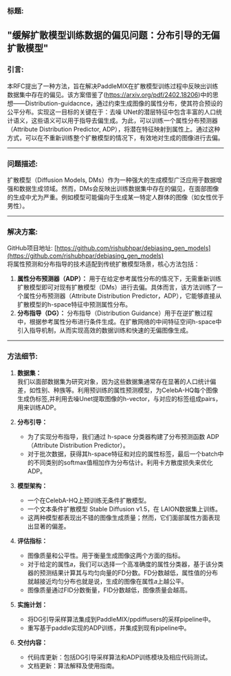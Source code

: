 ### 标题:  
"缓解扩散模型训练数据的偏见问题：分布引导的无偏扩散模型"
---

### 引言:
本RFC提出了一种方法，旨在解决PaddleMIX在扩散模型训练过程中反映出训练数据集中存在的偏见。该方案借鉴了(https://arxiv.org/pdf/2402.18206)中的思想——Distribution-guidacnce，通过约束生成图像的属性分布，使其符合预设的公平分布。实现这一目标的关键在于：去噪 UNet的潜层特征中包含丰富的人口统计语义，这些语义可以用于指导去偏生成。为此，可以训练一个属性分布预测器（Attribute Distribution Predictor, ADP），将潜在特征映射到属性上。通过这种方式，可以在不重新训练整个扩散模型的情况下，有效地对生成的图像进行去偏。

---

### 问题描述:  
扩散模型（Diffusion Models, DMs）作为一种强大的生成模型广泛应用于数据增强和数据生成领域。然而，DMs会反映出训练数据集中存在的偏见，在面部图像的生成中尤为严重。例如模型可能偏向于生成某一特定人群体的图像（如女性优于男性）。

---

### 解决方案:  
GitHub项目地址: [https://github.com/rishubhpar/debiasing_gen_models](https://github.com/rishubhpar/debiasing_gen_models)  
将属性预测和分布指导的技术适配到传统扩散模型场景，核心方法包括：  
1. **属性分布预测器（ADP）：** 用于在给定参考属性分布的情况下，无需重新训练扩散模型即可对现有扩散模型（DMs）进行去偏。具体而言，该方法训练了一个属性分布预测器（Attribute Distribution Predictor，ADP），它能够直接从扩散模型的h-space特征中预测属性分布。
2. **分布指导（DG）：** 分布指导（Distribution Guidance）用于在逆扩散过程中，根据参考属性分布进行条件生成。在扩散网络的中间特征空间h-space中引入指导机制，从而实现高效的数据训练和快速的无偏图像生成。

---

### 方法细节:  

1. **数据集：**  
   我们以面部数据集为研究对象，因为这些数据集通常存在显著的人口统计偏差，如性别、种族等。利用预训练的属性预测模型，为CelebA-HQ每个图像生成伪标签,并利用去噪Unet提取图像的h-vector，与对应的标签组成pairs，用来训练ADP。

2. **分布引导：**  
   - 为了实现分布指导，我们通过 h-space 分类器构建了分布预测函数 ADP（Attribute Distribution Predictor）。  
   - 对于批次数据，获得其h-space特征和对应的属性标签，最后一个batch中的不同类别的softmax值相加作为分布估计。利用卡方散度损失来优化ADP。

3. **模型架构：**  
   - 一个在CelebA-HQ上预训练无条件扩散模型。
   - 一个文本条件扩散模型 Stable Diffusion v1.5，在 LAION数据集上训练。
   - 这两种模型都表现出不错的图像生成质量；然而，它们面部属性方面表现出显著的偏差。

4. **评估指标：**  
   - 图像质量和公平性。用于衡量生成图像这两个方面的指标。
   - 对于给定的属性𝑎，我们可以选择一个高准确度的属性分类器，基于该分类器的预测结果计算其与均匀向量的FD分数。FD分数越低，属性值的分布就越接近均匀分布也就是说，生成的图像在属性𝑎上越公平。
   - 图像质量通过FID分数衡量，FID分数越低，图像质量会越高。

5. **实施计划：**  
   - 将DG引导采样算法集成到PaddleMIX/ppdiffusers的采样pipeline中。  
   - 重写基于paddle实现的ADP训练，并集成到现有pipeline中。  

6. **交付内容：**  
   - 代码库更新：包括DG引导采样算法和ADP训练模块及相应代码测试。  
   - 文档更新：算法解释及使用指南。  